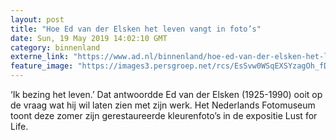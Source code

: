 ```yaml
---
layout: post
title: "Hoe Ed van der Elsken het leven vangt in foto’s"
date: Sun, 19 May 2019 14:02:10 GMT
category: binnenland
externe_link: "https://www.ad.nl/binnenland/hoe-ed-van-der-elsken-het-leven-vangt-in-foto-s~a871fcfd/"
feature_image: "https://images3.persgroep.net/rcs/EsSvw0WSqEXSYzagOh_fD1Zr9Rs/diocontent/146763647/_fitwidth/400/?appId=21791a8992982cd8da851550a453bd7f&quality=0.7"
---
```


‘Ik bezing het leven.’ Dat antwoordde Ed van der Elsken (1925-1990) ooit op de vraag wat hij wil laten zien met zijn werk. Het Nederlands Fotomuseum toont deze zomer zijn gerestaureerde kleurenfoto’s in de expositie Lust for Life.
